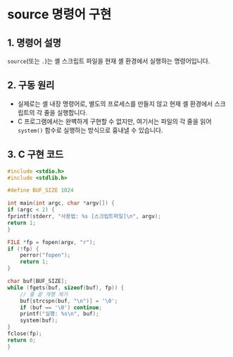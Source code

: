 # source 명령어 구현

## 1. 명령어 설명
`source`(또는 `.`)는 셸 스크립트 파일을 현재 셸 환경에서 실행하는 명령어입니다.

## 2. 구동 원리
- 실제로는 셸 내장 명령어로, 별도의 프로세스를 만들지 않고 현재 셸 환경에서 스크립트의 각 줄을 실행합니다.
- C 프로그램에서는 완벽하게 구현할 수 없지만, 여기서는 파일의 각 줄을 읽어 `system()` 함수로 실행하는 방식으로 흉내낼 수 있습니다.

## 3. C 구현 코드
```c
#include <stdio.h>
#include <stdlib.h>

#define BUF_SIZE 1024

int main(int argc, char *argv[]) {
if (argc < 2) {
fprintf(stderr, "사용법: %s [스크립트파일]\n", argv);
return 1;
}

FILE *fp = fopen(argv, "r");
if (!fp) {
    perror("fopen");
    return 1;
}

char buf[BUF_SIZE];
while (fgets(buf, sizeof(buf), fp)) {
    // 줄 끝 개행 제거
    buf[strcspn(buf, "\n")] = '\0';
    if (buf == '\0') continue;
    printf("실행: %s\n", buf);
    system(buf);
}
fclose(fp);
return 0;
}
```
